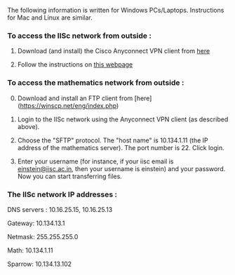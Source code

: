 ---
---
The following information is written for Windows PCs/Laptops. Instructions for Mac and Linux are similar.

### To access the IISc network from outside : 

1. Download (and install) the Cisco Anyconnect VPN client from [here](https://www1.aps.anl.gov/information-technology/remote-access/vpn-downloads)

2. Follow the instructions on [this webpage](http://nitss.iisc.ac.in/?p=256)

### To access the mathematics network from outside  :

0. Download and install an FTP client from [here] (https://winscp.net/eng/index.php)

1. Login to the IISc network using the Anyconnect VPN client (as described above).

2. Choose the "SFTP" protocol. The "host name" is 10.134.1.11 (the IP address of the mathematics server). The port number is 22. Click login.

3. Enter your username (for instance, if your iisc email is einstein@iisc.ac.in, then  your username is einstein) and your password. Now you can start transferring files.

### The IISc network IP addresses : 

DNS servers : 10.16.25.15, 10.16.25.13

Gateway: 10.134.13.1

Netmask: 255.255.255.0 

Math: 10.134.1.11

Sparrow: 10.134.13.102

